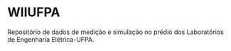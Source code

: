 # WIIUFPA
Repositório de dados de medição e simulação no prédio dos Laboratórios de Engenharia Elétrica-UFPA.

